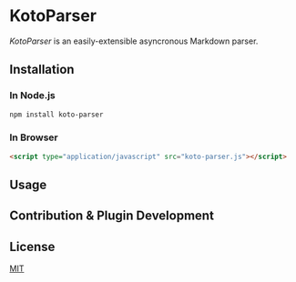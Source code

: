 # KotoParser

*KotoParser* is an easily-extensible asyncronous Markdown parser.

## Installation

### In Node.js

```bash
npm install koto-parser
```

### In Browser

```html
<script type="application/javascript" src="koto-parser.js"></script>
```

## Usage

## Contribution & Plugin Development

## License

[MIT](/LICENSE)